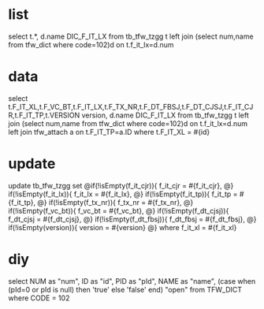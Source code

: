 list
===
select t.*,
		d.name DIC_F_IT_LX 
	from 
		tb_tfw_tzgg t 
		left join (select num,name from tfw_dict where code=102)d on t.f_it_lx=d.num
        		
data
===
select t.F_IT_XL,t.F_VC_BT,t.F_IT_LX,t.F_TX_NR,t.F_DT_FBSJ,t.F_DT_CJSJ,t.F_IT_CJR,t.F_IT_TP,t.VERSION version,
		d.name DIC_F_IT_LX 
	from 
		tb_tfw_tzgg t 
		left join (select num,name from tfw_dict where code=102)d on t.f_it_lx=d.num 
		left join tfw_attach a on t.F_IT_TP=a.ID
where t.F_IT_XL = #{id}
		
update
===
 update tb_tfw_tzgg 
  set
	 @if(!isEmpty(f_it_cjr)){
		f_it_cjr = #{f_it_cjr},
	 @} if(!isEmpty(f_it_lx)){
		f_it_lx = #{f_it_lx},
	 @} if(!isEmpty(f_it_tp)){
		f_it_tp = #{f_it_tp},
	 @} if(!isEmpty(f_tx_nr)){
		f_tx_nr = #{f_tx_nr},
	 @} if(!isEmpty(f_vc_bt)){
		f_vc_bt = #{f_vc_bt},
	 @} if(!isEmpty(f_dt_cjsj)){
		f_dt_cjsj = #{f_dt_cjsj},
	 @} if(!isEmpty(f_dt_fbsj)){
		f_dt_fbsj = #{f_dt_fbsj},
	 @} if(!isEmpty(version)){
		version = #{version}
	 @}
 where f_it_xl = #{f_it_xl}


diy
===
select NUM as "num",
	ID as "id",
	PID as "pId",
	NAME as "name",
	(case when (pId=0 or pId is null) then 'true' else 'false' end) "open" 
from  TFW_DICT
where CODE = 102